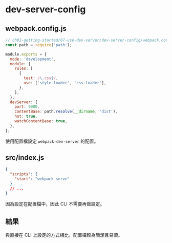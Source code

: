 # dev-server-config

## webpack.config.js

```js
// ch02-getting-started/07-use-dev-server/dev-server-config/webpack.config.js
const path = require('path');

module.exports = {
  mode: 'development',
  module: {
    rules: [
      {
        test: /\.css$/,
        use: ['style-loader', 'css-loader'],
      },
    ],
  },
  devServer: {
    port: 9000,
    contentBase: path.resolve(__dirname, 'dist'),
    hot: true,
    watchContentBase: true,
  },
};
```

使用配置檔設定 `webpack-dev-server` 的配置。

## src/index.js

```json
{
  "scripts": {
    "start": "webpack serve"
  }
  // ...
}
```

因為設定在配置檔中，因此 CLI 不需要再做設定。

## 結果

與直接在 CLI 上設定的方式相比，配置檔較為簡潔且易讀。
